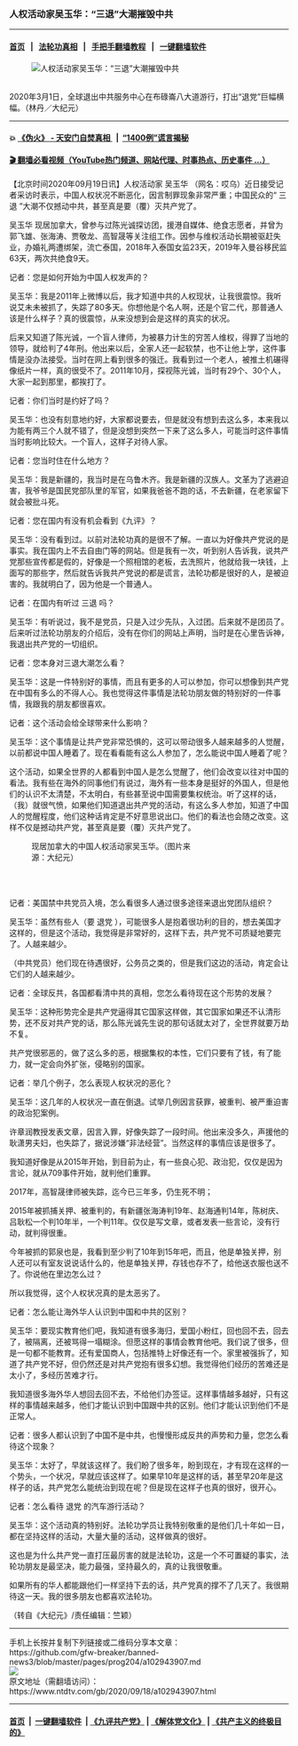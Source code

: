### 人权活动家吴玉华：“三退”大潮摧毁中共
------------------------

#### [首页](https://github.com/gfw-breaker/banned-news3/blob/master/README.md) &nbsp;&nbsp;|&nbsp;&nbsp; [法轮功真相](https://github.com/begood0513/basic/blob/master/README.md)  &nbsp;&nbsp;|&nbsp;&nbsp; [手把手翻墙教程](https://github.com/gfw-breaker/guides/wiki)  &nbsp;&nbsp;|&nbsp;&nbsp; [一键翻墙软件](https://github.com/gfw-breaker/nogfw/blob/master/README.md)  



<div><div class="featured_image">
 <figure>
  <img alt="人权活动家吴玉华：“三退”大潮摧毁中共" src="https://i.ntdtv.com/assets/uploads/2020/07/c7efbebd1e2f9e3642a7f21c4614c4c0-800x450.jpg"/>
 </figure><br/>
 <span class="caption">
  2020年3月1日，全球退出中共服务中心在布碌崙八大道游行，打出“退党”巨幅横幅。（林丹／大纪元）
 </span>
</div>
</div><hr/>

#### 💥 [《伪火》 - 天安门自焚真相 ](http://158.247.195.190:10000/videos/blog/weihuo.html)&nbsp; |&nbsp; [“1400例”谎言揭秘  ](http://158.247.195.190:10000/videos/blog/jiexi1400.html)

#### [ 🎬  翻墙必看视频（YouTube热门频道、网站代理、时事热点、历史事件 ...）](https://github.com/gfw-breaker/links/blob/master/banned.md)

<div><div class="post_content" itemprop="articleBody">
 <p>
  【北京时间2020年09月19日讯】人权活动家
  <ok href="https://www.ntdtv.com/gb/吴玉华.htm">
   吴玉华
  </ok>
  （网名：哎乌）近日接受记者采访时表示，中国人权状况不断恶化，因言制罪现象非常严重；中国民众的“
  <ok href="https://www.ntdtv.com/gb/三退.htm">
   三退
  </ok>
  ”大潮不仅撼动中共，甚至真是要（覆）灭共产党了。
 </p>
 <p>
  <ok href="https://www.ntdtv.com/gb/吴玉华.htm">
   吴玉华
  </ok>
  现居加拿大，曾参与过陈光诚探访团，援港自媒体、绝食志愿者，并曾为郭飞雄、张海涛、贾敬龙、高智晟等关注组工作。因参与维权活动长期被驱赶失业，办婚礼两遭绑架，流亡泰国，2018年入泰国女监23天，2019年入曼谷移民监63天，两次共绝食9天。
 </p>
 <p>
  记者：您是如何开始为中国人权发声的？
 </p>
 <p>
  吴玉华：我是2011年上微博以后，我才知道中共的人权现状，让我很震惊。我听说艾未未被抓了，失踪了80多天。你想他是个名人啊，还是个官二代，那普通人该是什么样子？真的很震惊，从来没想到会是这样的真实的状况。
 </p>
 <p>
  后来又知道了陈光诚，一个盲人律师，为被暴力计生的穷苦人维权，得罪了当地的领导，就给判了4年刑。他出来以后，全家人还一起软禁，也不让他上学，这件事情是没办法接受。当时在网上看到很多的强迁。我看到过一个老人，被推土机碾得像纸片一样，真的很受不了。2011年10月，探视陈光诚，当时有29个、30个人，大家一起到那里，都挨打了。
 </p>
 <p>
  记者：你们当时是约好了吗？
 </p>
 <p>
  吴玉华：也没有刻意地约好，大家都说要去，但是就没有想到去这么多，本来我以为能有两三个人就不错了，但是没想到突然一下来了这么多人，可能当时这件事情当时影响比较大。一个盲人，这样子对待人家。
 </p>
 <p>
  记者：您当时住在什么地方？
 </p>
 <p>
  吴玉华：我是新疆的，我当时是在乌鲁木齐。我是新疆的汉族人。文革为了逃避迫害，我爷爷是国民党部队里的军官，如果我爸爸不跑的话，不去新疆，在老家留下就会被批斗死。
 </p>
 <p>
  记者：您在国内有没有机会看到《九评》？
 </p>
 <p>
  吴玉华：没有看到过。以前对法轮功真的是很不了解。一直以为好像共产党说的是事实。我在国内上不去自由门等的网站。但是我有一次，听到别人告诉我，说共产党那些宣传都是假的，好像是一个照相馆的老板，去洗照片，他就给我一块钱，上面写的那些字，然后就告诉我共产党说的都是谎言，法轮功都是很好的人，是被迫害的。我就明白了，因为他是一个普通人。
 </p>
 <p>
  记者：在国内有听过
  <ok href="https://www.ntdtv.com/gb/三退.htm">
   三退
  </ok>
  吗？
 </p>
 <p>
  吴玉华：有听说过，我不是党员，只是入过少先队，入过团。后来就不是团员了。后来听过法轮功朋友的介绍后，没有在你们的网站上声明，当时是在心里告诉神，我退出共产党的一切组织。
 </p>
 <p>
  记者：您本身对三退大潮怎么看？
 </p>
 <p>
  吴玉华：这是一件特别好的事情，而且有更多的人可以参加，你可以想像到共产党在中国有多么的不得人心。我也觉得这件事情是法轮功朋友做的特别好的一件事情，我跟我的朋友都很喜欢。
 </p>
 <p>
  记者：这个活动会给全球带来什么影响？
 </p>
 <p>
  吴玉华：这个事情是让共产党非常恐惧的，这可以带动很多人越来越多的人觉醒，以前都说中国人睡着了。现在看看能有这么人参加了，怎么能说中国人睡着了呢？
 </p>
 <p>
  这个活动，如果全世界的人都看到中国人是怎么觉醒了，他们会改变以往对中国的看法。我有些在海外的同事他们有说过，海外有一些本身是挺好的外国人，但是他们的认识不太清楚，不太明白，有些甚至说中国需要集权统治。听了这样的话，（我）就很气愤，如果他们知道退出共产党的活动，有这么多人参加，知道了中国人的觉醒程度，他们这种话肯定是不好意思说出口。他们的看法也会随之改变。这样不仅是撼动共产党，甚至真是要（覆）灭共产党了。
 </p>
 <figure class="wp-caption aligncenter" id="attachment_102943908" style="width: 300px">
  <img alt="" class="size-full wp-image-102943908" src="https://i.ntdtv.com/assets/uploads/2020/09/daae1c688e948a1f13feb0f19bd49ab0.jpg">
   <br/><figcaption class="wp-caption-text">
    现居加拿大的中国人权活动家吴玉华。（图片来源：大纪元）
   </figcaption><br/>
  </img>
 </figure><br/>
 <p>
  记者：美国禁中共党员入境，怎么看很多人通过很多途径来退出党团队组织？
 </p>
 <p>
  吴玉华：虽然有些人（要
  <ok href="https://www.ntdtv.com/gb/退党.htm">
   退党
  </ok>
  ），可能很多人是抱着很功利的目的，想去美国才这样的，但是这个活动，我觉得是非常好的，这样下去，共产党不可质疑地要完了。人越来越少。
 </p>
 <p>
  （中共党员）他们现在待遇很好，公务员之类的，但是我们这边的活动，肯定会让它们的人越来越少。
 </p>
 <p>
  记者：全球反共，各国都看清中共的真相，您怎么看待现在这个形势的发展？
 </p>
 <p>
  吴玉华：这种形势完全是共产党逼得其它国家这样做，其它国家如果还不认清形势，还不反对共产党的话，那么陈光诚先生说的那句话就太对了，全世界就要万劫不复。
 </p>
 <p>
  共产党很邪恶的，做了这么多的恶，根据集权的本性，它们只要有了钱，有了能力，就一定会向外扩张，侵略别的国家。
 </p>
 <p>
  记者：举几个例子，怎么表现人权状况的恶化？
 </p>
 <p>
  吴玉华：这几年的人权状况一直在倒退。试举几例因言获罪，被重判、被严重迫害的政治犯案例。
 </p>
 <p>
  许章润教授发表文章，因言入罪，好像失踪了一段时间。他出来没多久，声援他的耿潇男夫妇，也失踪了，据说涉嫌“非法经营”。当然这样的事情应该是很多了。
 </p>
 <p>
  我知道好像是从2015年开始，到目前为止，有一些良心犯、政治犯，仅仅是因为言论，就从709事件开始，就判他们重罪。
 </p>
 <p>
  2017年，高智晟律师被失踪，迄今已三年多，仍生死不明；
 </p>
 <p>
  2015年被抓捕关押、被重判的，有新疆张海涛判19年、赵海通判14年，陈树庆、吕耿松一个判10年半，一个判11年。仅仅是写文章，或者发表一些言论，没有行动，就判得很重。
 </p>
 <p>
  今年被抓的郭泉也是，我看到至少判了10年到15年吧，而且，他是单独关押，别人还可以有室友说说话什么的，他是单独关押，存钱也存不了，给他送衣服也送不了。你说他在里边怎么过？
 </p>
 <p>
  所以我觉得，这个人权状况真的是太恶劣了。
 </p>
 <p>
  记者：怎么能让海外华人认识到中国和中共的区别？
 </p>
 <p>
  吴玉华：要现实教育他们吧，我知道有很多海归，爱国小粉红，回也回不去，回去了，被隔离，还被骂得一塌糊涂。但愿这样的事情会教育他吧。我们说了很多，但是一句都不能教育。还有爱国商人，包括推特上好像还有一个。家里被强拆了，知道了共产党不好，但仍然还是对共产党抱有很多幻想。我觉得他们经历的苦难还是太小了，多经历苦难才行。
 </p>
 <p>
  我知道很多海外华人想回去回不去，不给他们办签证。这样事情越多越好，只有这样的事情越来越多，他们才能认识到中国跟中共的区别。他们才能认识到他们不是正常人。
 </p>
 <p>
  记者：很多人都认识到了中国不是中共，也慢慢形成反共的声势和力量，您怎么看待这个现象？
 </p>
 <p>
  吴玉华：太好了，早就该这样了。我们盼了很多年，盼到现在，才有现在这样的一个势头，一个状况，早就应该这样了。如果早10年是这样的话，甚至早20年是这样子的话，共产党怎么能统治到现在呢？但是现在这样子也真的很好，很开心。
 </p>
 <p>
  记者：怎么看待
  <ok href="https://www.ntdtv.com/gb/退党.htm">
   退党
  </ok>
  的汽车游行活动？
 </p>
 <p>
  吴玉华：这个活动真的特别好。法轮功学员让我特别敬重的是他们几十年如一日，都在坚持这样的活动，大量大量的活动，这样做真的很好。
 </p>
 <p>
  这也是为什么共产党一直打压最厉害的就是法轮功，这是一个不可置疑的事实，法轮功朋友是最坚决，能力最强，坚持最久的，真的让我很敬重。
 </p>
 <p>
  如果所有的华人都能跟他们一样坚持下去的话，共产党真的撑不了几天了。我很期待这一天。我的很多朋友也都喜欢法轮功。
 </p>
 <p>
  （转自《大纪元》/责任编辑：竺颖）
 </p>
 <div class="single_ad">
 </div>
</div>
</div>
<hr/>
手机上长按并复制下列链接或二维码分享本文章：<br/>
https://github.com/gfw-breaker/banned-news3/blob/master/pages/prog204/a102943907.md <br/>
<a href='https://github.com/gfw-breaker/banned-news3/blob/master/pages/prog204/a102943907.md'><img src='https://github.com/gfw-breaker/banned-news3/blob/master/pages/prog204/a102943907.md.png'/></a> <br/>
原文地址（需翻墙访问）：https://www.ntdtv.com/gb/2020/09/18/a102943907.html


------------------------
#### [首页](https://github.com/gfw-breaker/banned-news3/blob/master/README.md) &nbsp;|&nbsp; [一键翻墙软件](https://github.com/gfw-breaker/nogfw/blob/master/README.md) &nbsp;| [《九评共产党》](https://github.com/gfw-breaker/9ping.md/blob/master/README.md#九评之一评共产党是什么) | [《解体党文化》](https://github.com/gfw-breaker/jtdwh.md/blob/master/README.md) | [《共产主义的终极目的》](https://github.com/gfw-breaker/gczydzjmd.md/blob/master/README.md)


<img src='http://gfw-breaker.win/banned-news3/pages/prog204/a102943907.md' width='0px' height='0px'/>